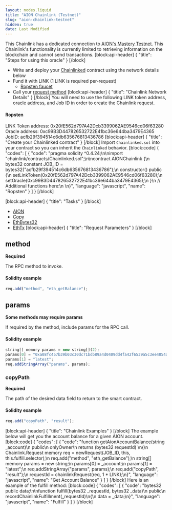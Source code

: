 ```yaml
---
layout: nodes.liquid
title: "AION Chainlink (Testnet)"
slug: "aion-chainlink-testnet"
hidden: true
date: Last Modified
---
```

This Chainlink has a dedicated connection to <a href="https://mastery.aion.network" target="_blank">AION's Mastery Testnet</a>. This Chainlink's functionality is currently limited to retrieving information on the blockchain and cannot send transactions.
[block:api-header]
{
  "title": "Steps for using this oracle"
}
[/block]
- Write and deploy your [Chainlinked](doc:getting-started)  contract using the network details below
- Fund it with LINK (1 LINK is required per-request)
  - <a href="https://ropsten.chain.link/" target="_blank">Ropsten faucet</a>
- Call your [request method](#section-chainlink-examples) 
[block:api-header]
{
  "title": "Chainlink Network Details"
}
[/block]
You will need to use the following LINK token address, oracle address, and Job ID in order to create the Chainlink request.

#### Ropsten
LINK Token address: 0x20fE562d797A42Dcb3399062AE9546cd06f63280
Oracle address: 0xc99B3D447826532722E41bc36e644ba3479E4365
JobID: acfb29f394514c6db635676813436786
[block:api-header]
{
  "title": "Create your Chainlinked contract"
}
[/block]
Import `Chainlinked.sol` into your contract so you can inherit the `Chainlinked` behavior.
[block:code]
{
  "codes": [
    {
      "code": "pragma solidity ^0.4.24;\n\nimport \"chainlink/contracts/Chainlinked.sol\";\n\ncontract AIONChainlink {\n  bytes32 constant JOB_ID = bytes32(\"acfb29f394514c6db635676813436786\");\n  constructor() public {\n    setLinkToken(0x20fE562d797A42Dcb3399062AE9546cd06f63280);\n    setOracle(0xc99B3D447826532722E41bc36e644ba3479E4365);\n  }\n  // Additional functions here:\n  \n}",
      "language": "javascript",
      "name": "Ropsten"
    }
  ]
}
[/block]

[block:api-header]
{
  "title": "Tasks"
}
[/block]
- <a href="https://docs.chain.link/v1.0/docs/external-adapters" target="_blank">AION</a>
- <a href="https://docs.chain.link/v1.0/docs/adapters#section-copy" target="_blank">Copy</a>
- <a href="https://docs.chain.link/v1.0/docs/adapters#section-ethbytes32" target="_blank">EthBytes32</a>
- <a href="https://docs.chain.link/v1.0/docs/adapters#section-ethtx" target="_blank">EthTx</a>
[block:api-header]
{
  "title": "Request Parameters"
}
[/block]
## method

**Required** 

The RPC method to invoke.

#### Solidity example

```javascript
req.add("method", "eth_getBalance");
```

## params

**Some methods may require params**

If required by the method, include params for the RPC call.

#### Solidity example

```javascript
string[] memory params = new string[](2);
params[0] = "0xa08fc457b39b03c30dc71bdb89a4d0409dd4fa42f6539a5c3ee4054af9b71f23";
params[1] = "latest";
req.addStringArray("params", params);
```

### copyPath

**Required**

The path of the desired data field to return to the smart contract.

#### Solidity example

```javascript
req.add("copyPath", "result");
```
[block:api-header]
{
  "title": "Chainlink Examples"
}
[/block]
The example below will get you the account balance for a given AION account.
[block:code]
{
  "codes": [
    {
      "code": "function getAionAccountBalance(string _account)\n  public\n  onlyOwner\n  returns (bytes32 requestId) \n{\n  Chainlink.Request memory req = newRequest(JOB_ID, this, this.fulfill.selector);\n  req.add(\"method\", \"eth_getBalance\");\n  string[] memory params = new string[](2);\n  params[0] = _account;\n  params[1] = \"latest\";\n  req.addStringArray(\"params\", params);\n  req.add(\"copyPath\", \"result\");\n  requestId = chainlinkRequest(req, 1 * LINK);\n}",
      "language": "javascript",
      "name": "Get Account Balance"
    }
  ]
}
[/block]
Here is an example of the fulfill method:
[block:code]
{
  "codes": [
    {
      "code": "bytes32 public data;\n\nfunction fulfill(bytes32 _requestId, bytes32 _data)\n  public\n  recordChainlinkFulfillment(_requestId)\n{\n  data = _data;\n}",
      "language": "javascript",
      "name": "Fulfill"
    }
  ]
}
[/block]